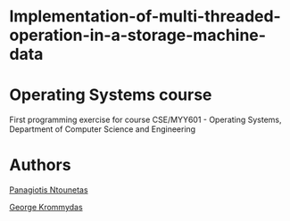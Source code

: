 # Implementation-of-multi-threaded-operation-in-a-storage-machine-data

# Operating Systems course
First programming exercise for course CSE/MYY601 - Operating Systems, Department of Computer Science and Engineering

# Authors

[Panagiotis Ntounetas](https://github.com/panagiotisd)

[George Krommydas](https://github.com/GeoKrom)
